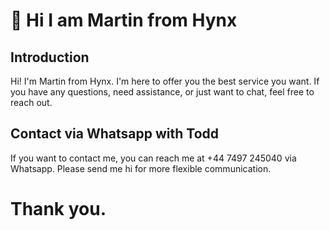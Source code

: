 # 👋 Hi I am Martin from Hynx

## Introduction

Hi! I'm Martin from Hynx. I'm here to offer you the best service you want. If you have any questions, need assistance, or just want to chat, feel free to reach out.

## Contact via Whatsapp with Todd

If you want to contact me, you can reach me at +44 7497 245040 via Whatsapp. Please send me hi for more flexible communication.

# Thank you.

<!---
MartinSurgenor/MartinSurgenor is a ✨ special ✨ repository because its `README.md` (this file) appears on your GitHub profile.
You can click the Preview link to take a look at your changes.
--->
